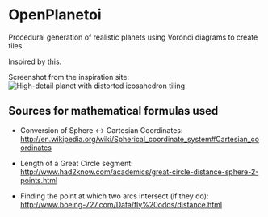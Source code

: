 OpenPlanetoi
============

Procedural generation of realistic planets using Voronoi diagrams to create tiles.

Inspired by [this](http://experilous.com/1/blog/post/procedural-planet-generation).

Screenshot from the inspiration site:
![High-detail planet with distorted icosahedron tiling](http://experilous.com/1/blog/2014-09-29-planet-high.png)


## Sources for mathematical formulas used ##

* Conversion of Sphere <-> Cartesian Coordinates:  
http://en.wikipedia.org/wiki/Spherical_coordinate_system#Cartesian_coordinates

* Length of a Great Circle segment:  
http://www.had2know.com/academics/great-circle-distance-sphere-2-points.html

* Finding the point at which two arcs intersect (if they do):  
http://www.boeing-727.com/Data/fly%20odds/distance.html
